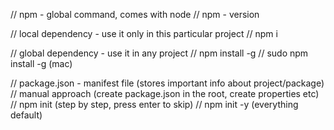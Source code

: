 // npm - global command, comes with node
// npm - version

// local dependency - use it only in this particular project
// npm i <packageName>

// global dependency - use it in any project
// npm install -g <packageName>
// sudo npm install -g <packageName> (mac)

// package.json - manifest file (stores important info about project/package)
// manual approach (create package.json in the root, create properties etc)
// npm init (step by step, press enter to skip)
// npm init -y (everything default)
